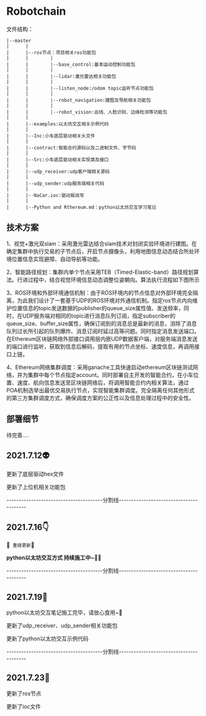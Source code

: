 # Robotchain

文件结构：

```
|--master
|      |
|      |--ros节点：项目相关ros功能包
|      |        |
|      |        |--base_control:基本运动控制功能包
|      |        |
|	   |	    |--lidar:激光雷达相关功能包
|      |        |
|      |        |--listen_node:/odom topic监听节点功能包
|      |        |
|      |        |--robot_navigation:建图及导航相关功能包
|      |	    |
|      |        |--robot_vision:巡线、人脸识别、边缘检测等功能包
|      |
|      |--examples:以太坊交互相关示例代码
|      |
|      |--Inc:小车底层驱动相关头文件
|      |
|      |--contract:智能合约源码以及二进制文件、字节码
|      |
|      |--Src:小车底层驱动相关实现类及接口
|      |
|      |--udp_receiver:udp客户端相关源码
|      |
|      |--udp_sender:udp服务端相关代码
|      |
|      |--NaCar.ioc:驱动板烧写
|      |
|      |--Python and Rthereum.md：python以太坊交互学习笔记

```

## 技术方案

1、视觉+激光双slam：采用激光雷达结合slam技术对封闭实验环境进行建图。在确定集群中执行交易的子节点后，开启节点摄像头，利用地图信息动态结合所处环境位置信息实现避障、自动导航等功能。

2、智能路径规划：集群内单个节点采用TEB（Timed-Elastic-band）路径规划算法。行进过程中，结合视觉环境信息动态调整位姿朝向。算法执行流程如下图所示

3、ROS环境和外部环境通信机制：由于ROS环境内的节点信息对外部环境完全隔离，为此我们设计了一套基于UDP的ROS环境对外通信机制。指定ros节点内向维护位置信息的topic发送数据的publisher的queue_size属性值、发送频率，同时，在UDP服务端对相同的topic进行消息队列订阅，指定subscriber的queue_size、buffer_size属性，确保订阅到的消息总是最新的消息，消除了消息队列过长所引起的队列爆炸、消息订阅时延过高等问题。同时指定消息发送端口。在Ethereum区块链网络外部接口调用层内嵌UDP数据客户端，对服务端消息发送的端口进行监听，获取到信息后解码，提取有用的节点坐标、速度信息，再调用接口上链。

4、Ethereum网络集群调度：采用ganache工具快速启动ethereum区块链测试网络，并为集群中每个节点指定account。同时部署自主开发的智能合约，在小车位置、速度、航向信息发送至区块链网络后，将调用智能合约内相关算法，通过POA机制选举出最优交易执行节点，实现智能集群调度。完全隔离任何其他形式的第三方集群调度方式，确保调度方案的公正性以及信息处理过程中的安全性。

## 部署细节

待完善....

## 2021.7.12:alien:

更新了底层驱动hex文件

更新了上位机相关功能包

---------------------------------------分割线----------------------------------------

## 2021.7.16:point_down:

:black_flag:` 重磅更新`:checkered_flag:

**python以太坊交互方式 持续施工中~**:ok_man:

---------------------------------------分割线----------------------------------------

## 2021.7.19:raised_hands:

python以太坊交互笔记施工完毕，请放心食用~:cheese:

更新了udp_receiver、udp_sender相关功能包

更新了python以太坊交互示例代码

---------------------------------------分割线----------------------------------------

## 2021.7.23:person_fencing:

更新了ros节点

更新了ioc文件